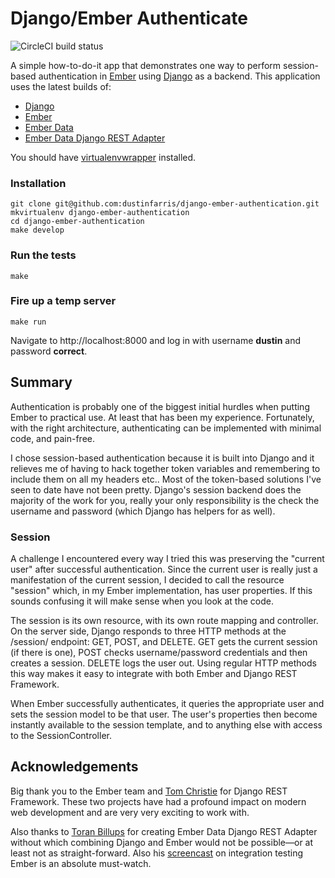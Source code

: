 # Django/Ember Authenticate

![CircleCI build status](https://circleci.com/gh/dustinfarris/django-ember-authentication.png)

A simple how-to-do-it app that demonstrates one way to perform session-based authentication
in [Ember](http://emberjs.com) using [Django](http://djangoproject.com/) as a backend.  This 
application uses the latest builds of:

*  [Django][]
*  [Ember][]
*  [Ember Data][]
*  [Ember Data Django REST Adapter][]


You should have [virtualenvwrapper][] installed.

### Installation

```console
git clone git@github.com:dustinfarris/django-ember-authentication.git
mkvirtualenv django-ember-authentication
cd django-ember-authentication
make develop
```

### Run the tests

```console
make
```

### Fire up a temp server

```console
make run
```

Navigate to http://localhost:8000 and log in with username **dustin** and password **correct**.

## Summary

Authentication is probably one of the biggest initial hurdles when putting Ember to practical use. At
least that has been my experience. Fortunately, with the right architecture, authenticating can be
implemented with minimal code, and pain-free.

I chose session-based authentication because it is built into Django and it relieves me of having to
hack together token variables and remembering to include them on all my headers etc..  Most of the
token-based solutions I've seen to date have not been pretty. Django's session backend does the 
majority of the work for you, really your only responsibility is the check the username and password
(which Django has helpers for as well).

### Session

A challenge I encountered every way I tried this was preserving the "current user" after successful 
authentication.  Since the current user is really just a manifestation of the current session, I
decided to call the resource "session" which, in my Ember implementation, has user properties. If
this sounds confusing it will make sense when you look at the code.

The session is its own resource, with its own route mapping and controller.  On the server side,
Django responds to three HTTP methods at the /session/ endpoint: GET, POST, and DELETE. GET gets the
current session (if there is one), POST checks username/password credentials and then creates a
session. DELETE logs the user out. Using regular HTTP methods this way makes it easy to integrate
with both Ember and Django REST Framework.

When Ember successfully authenticates, it queries the appropriate user and sets the session model to
be that user.  The user's properties then become instantly available to the session template,
and to anything else with access to the SessionController.

## Acknowledgements

Big thank you to the Ember team and [Tom Christie][] for Django REST Framework.  These two projects 
have had a profound impact on modern web development and are very very exciting to work with.

Also thanks to [Toran Billups][] for creating Ember Data Django REST Adapter without which combining
Django and Ember would not be possible—or at least not as straight-forward. Also his [screencast] on 
integration testing Ember is an absolute must-watch.


[Django]: https://github.com/django/django/releases/tag/1.6b4
[Ember]: http://emberjs.com/builds/#/beta/latest
[Ember Data]: http://emberjs.com/builds/#/canary/latest
[Ember Data Django REST Adapter]: https://github.com/toranb/ember-data-django-rest-adapter/tree/ember1.0
[virtualenvwrapper]: http://virtualenvwrapper.readthedocs.org/en/latest/
[Tom Christie]: https://github.com/tomchristie
[Toran Billups]: https://github.com/toranb
[screencast]: http://www.toranbillups.com/blog/archive/2013/07/21/Integration-testing-your-emberjs-app-with-QUnit-and-Karma/
